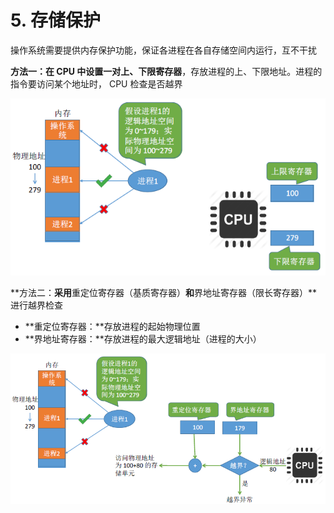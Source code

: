 # 5. 存储保护

操作系统需要提供内存保护功能，保证各进程在各自存储空间内运行，互不干扰

**方法一：**在 CPU 中**设置一对上、下限寄存器**，存放进程的上、下限地址。进程的指令要访问某个地址时， CPU 检查是否越界

![](../.gitbook/assets/image%20%2835%29.png)

**方法二：**采用**重定位寄存器（基质寄存器）**和**界地址寄存器（限长寄存器）**进行越界检查

* **重定位寄存器：**存放进程的起始物理位置
* **界地址寄存器：**存放进程的最大逻辑地址（进程的大小）

![](../.gitbook/assets/image%20%2827%29.png)

